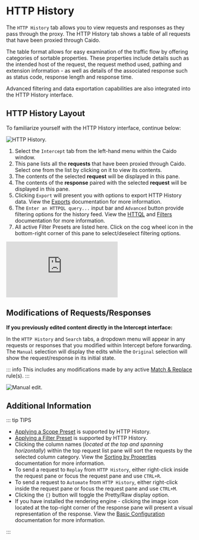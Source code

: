 # HTTP History

The `HTTP History` tab allows you to view requests and responses as they pass through the proxy. The HTTP History tab shows a table of all requests that have been proxied through Caido.

The table format allows for easy examination of the traffic flow by offering categories of sortable properties. These properties include details such as the intended host of the request, the request method used, pathing and extension information - as well as details of the associated response such as status code, response length and response time.

Advanced filtering and data exportation capabilities are also integrated into the HTTP History interface.

## HTTP History Layout

To familiarize yourself with the HTTP History interface, continue below:

<img alt="HTTP History." src="/_images/history_marked_layout.png" center/>

1. Select the `Intercept` tab from the left-hand menu within the Caido window.
2. This pane lists all the **requests** that have been proxied through Caido. Select one from the list by clicking on it to view its contents.
3. The contents of the selected **request** will be displayed in this pane.
4. The contents of the **response** paired with the selected **request** will be displayed in this pane.
5. Clicking `Export` will present you with options to export HTTP History data. View the [Exports](/guides/exports.md) documentation for more information.
6. The `Enter an HTTPQL query...` input bar and `Advanced` button provide filtering options for the history feed. View the [HTTQL](/reference/httpql.md) and [Filters](/guides/filters.md) documentation for more information.
7. All active Filter Presets are listed here. Click on the cog wheel icon in the bottom-right corner of this pane to select/deselect filtering options.

<div class="video">
  <iframe src="https://www.youtube.com/embed/MZGr_u22UiA?si=IHDYqnGQ687BE8Qd" title="YouTube video player." frameborder="0"></iframe>
</div>

## Modifications of Requests/Responses

**If you previously edited content directly in the Intercept interface:**

In the `HTTP History` and `Search` tabs, a dropdown menu will appear in any requests or responses that you modified within Intercept before forwarding. The `Manual` selection will display the edits while the `Original` selection will show the request/response in its initial state.

::: info
This includes any modifications made by any active [Match & Replace](/guides/match_replace.md) rule(s).
:::

<img alt="Manual edit." src="/_images/edited_history_marked_layout.png" center/>

## Additional Information

::: tip TIPS

- [Applying a Scope Preset](/guides/scope.md) is supported by HTTP History.
- [Applying a Filter Preset](/guides/filters.md) is supported by HTTP History.
- Clicking the column names (_located at the top and spanning horizontally_) within the top request list pane will sort the requests by the selected column category. View the [Sorting by Properties](/guides/sorting.md) documentation for more information.
- To send a request to `Replay` from `HTTP History`, either right-click inside the request pane or focus the request pane and use `CTRL+R`.
- To send a request to `Automate` from `HTTP History`, either right-click inside the request pane or focus the request pane and use `CTRL+M`.
- Clicking the `{}` button will toggle the Pretty/Raw display option.
- If you have installed the rendering engine - clicking the image icon located at the top-right corner of the response pane will present a visual representation of the response. View the [Basic Configuration](/quickstart/beginner_guide/setup/config.md) documentation for more information.

:::
